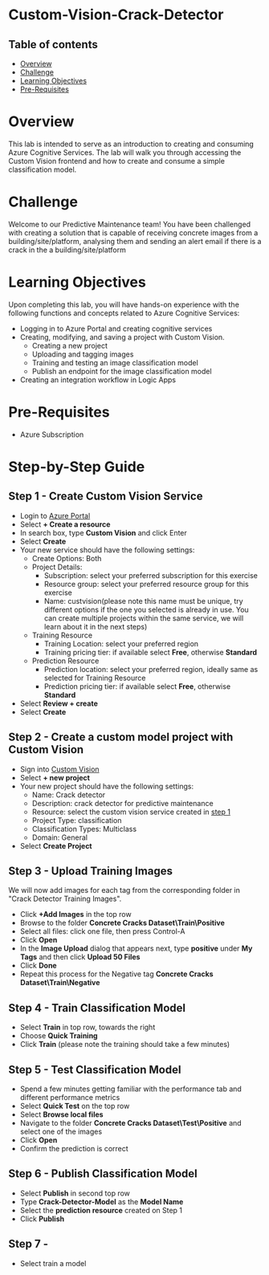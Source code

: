# Custom-Vision-Crack-Detector

## Table of contents
* [Overview](#overview)
* [Challenge](#challenge)
* [Learning Objectives](#learning-objectives)
* [Pre-Requisites](#pre-requisites)

# Overview	
This lab is intended to serve as an introduction to creating and consuming Azure Cognitive Services.
The lab will walk you through accessing the Custom Vision frontend and how to create and consume a simple classification model.

# Challenge 
Welcome to our Predictive Maintenance team! You have been challenged with creating a solution that is capable of receiving concrete images from a building/site/platform, analysing them and sending an alert email if there is a crack in the a building/site/platform

# Learning Objectives

Upon completing this lab, you will have hands-on experience with the following functions and concepts related to Azure Cognitive Services:

* Logging in to Azure Portal and creating cognitive services 
* Creating, modifying, and saving a project with Custom Vision.
  * Creating a new project
  * Uploading and tagging images
  *	Training and testing an image classification model
  * Publish an endpoint for the image classification model
* Creating an integration workflow in Logic Apps

# Pre-Requisites
* Azure Subscription

# Step-by-Step Guide

## Step 1 - Create Custom Vision Service

* Login to [Azure Portal](https://portal.azure.com)
* Select **+ Create a resource**
* In search box, type **Custom Vision** and click Enter
* Select **Create**
* Your new service should have the following settings:
  * Create Options: Both
  * Project Details:
    * Subscription: select your preferred subscription for this exercise
    * Resource group: select your preferred resource group for this exercise
    * Name: custvision<your initials>(please note this name must be unique, try different options if the one you selected is already in use. You can create multiple projects within the same service, we will learn about it in the next steps)
  * Training Resource
    * Training Location: select your preferred region
    * Training pricing tier: if available select **Free**, otherwise **Standard**
  * Prediction Resource
    * Prediction location: select your preferred region, ideally same as selected for Training Resource
    * Prediction pricing tier: if available select **Free**, otherwise **Standard**
 * Select **Review + create**
 * Select **Create**
 


## Step 2 - Create a custom model project with Custom Vision

* Sign into [Custom Vision](https://customvision.ai)
* Select **+ new project** 
* Your new project should have the following settings:
  * Name: Crack detector
  * Description: crack detector for predictive maintenance
  * Resource: select the custom vision service created in [step 1](##step-1---create-custom-vision-service)
  * Project Type: classification
  * Classification Types: Multiclass
  * Domain: General
 * Select **Create Project**


## Step 3 - Upload Training Images

We will now add images for each tag from the corresponding folder in "Crack Detector Training Images". 

* Click **+Add Images** in the top row
* Browse to the folder **Concrete Cracks Dataset\Train\Positive**
* Select all files: click one file, then press Control-A
* Click **Open**
* In the **Image Upload** dialog that appears next, type **positive** under **My Tags** and then click **Upload 50 Files**
* Click **Done**
* Repeat this process for the Negative tag **Concrete Cracks Dataset\Train\Negative**

## Step 4 - Train Classification Model

* Select **Train** in top row, towards the right
* Choose **Quick Training**
* Click **Train** (please note the training should take a few minutes)

## Step 5 - Test Classification Model

* Spend a few minutes getting familiar with the performance tab and different performance metrics
* Select **Quick Test** on the top row
* Select **Browse local files**
* Navigate to the folder **Concrete Cracks Dataset\Test\Positive** and select one of the images
* Click **Open**
* Confirm the prediction is correct

## Step 6 - Publish Classification Model

* Select **Publish** in second top row
* Type **Crack-Detector-Model** as the **Model Name**
* Select the **prediction resource** created on Step 1
* Click **Publish**

## Step 7 - 



* Select train a model

